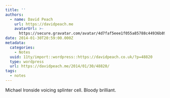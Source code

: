 ```yaml
---
title: ''
authors:
  - name: David Peach
    url: https://davidpeach.me
    avatarUrl: >-
      https://secure.gravatar.com/avatar/4d7faf5eee1f055a85788c44936b8995eaab6dfb004e7854ec747ccb272e91ee?s=96&d=mm&r=g
date: 2014-01-30T20:59:00.000Z
metadata:
  categories:
    - Notes
  uuid: 11ty/import::wordpress::https://davidpeach.co.uk/?p=48820
  type: wordpress
  url: https://davidpeach.me/2014/01/30/48820/
tags:
  - notes
---
```

Michael Ironside voicing splinter cell. Bloody brilliant.